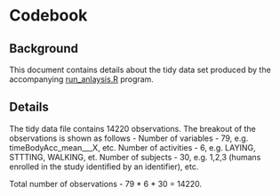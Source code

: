# Codebook

## Background
This document contains details about the tidy data set produced by the accompanying [run_anlaysis.R](run_anlaysis.R) program.

## Details
The tidy data file contains 14220 observations.  The breakout of the observations is shown as follows - 
Number of variables - 79, e.g. timeBodyAcc_mean___X, etc.
Number of activities - 6, e.g.  LAYING, STTTING, WALKING, et.
Number of subjects - 30, e.g. 1,2,3 (humans enrolled in the study identified by an identifier), etc.

Total number of observations - 79 * 6 * 30 = 14220.

